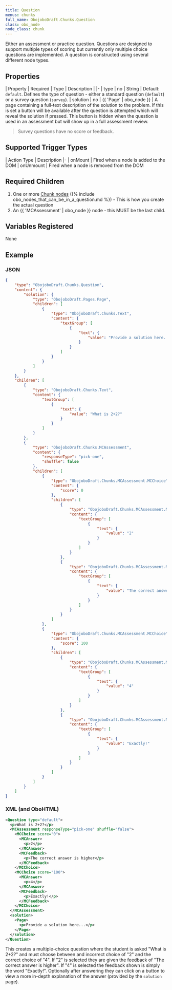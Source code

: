 ```yaml
---
title: Question
menus: chunks
full_name: ObojoboDraft.Chunks.Question
class: obo_node
node_class: chunk
---
```


Either an assessment or practice question. Questions are designed to support multiple types of scoring but currently only multiple choice questions are implemented. A question is constructed using several different node types.

## Properties

| Property | Required | Type | Description |
|-
| type | no | String | Default: `default`. Defines the type of question - either a standard question (`default`) or a survey question (`survey`).
| solution | no | {{ 'Page' | obo_node }} | A page containing a full-text description of the solution to the problem. If this is set a button will be available after the question is attempted which will reveal the solution if pressed. This button is hidden when the question is used in an assessment but will show up in a full assessment review.

> Survey questions have no score or feedback.

## Supported Trigger Types

| Action Type | Description
|-
| onMount | Fired when a node is added to the DOM
| onUnmount | Fired when a node is removed from the DOM

## Required Children

1.  One or more [Chunk nodes](../#chunk) ({% include obo_nodes_that_can_be_in_a_question.md %}) - This is how you create the actual question
2.  An {{ 'MCAssessment' | obo_node }} node - this MUST be the last child.

## Variables Registered

None

## Example

### JSON

```json
{
	"type": "ObojoboDraft.Chunks.Question",
	"content": {
		"solution": {
			"type": "ObojoboDraft.Pages.Page",
			"children": [
				{
					"type": "ObojoboDraft.Chunks.Text",
					"content": {
						"textGroup": [
							{
								"text": {
									"value": "Provide a solution here..."
								}
							}
						]
					}
				}
			]
		}
	},
	"children": [
		{
			"type": "ObojoboDraft.Chunks.Text",
			"content": {
				"textGroup": [
					{
						"text": {
							"value": "What is 2+2?"
						}
					}
				]
			}
		},
		{
			"type": "ObojoboDraft.Chunks.MCAssessment",
			"content": {
				"responseType": "pick-one",
				"shuffle": false
			},
			"children": [
				{
					"type": "ObojoboDraft.Chunks.MCAssessment.MCChoice",
					"content": {
						"score": 0
					},
					"children": [
						{
							"type": "ObojoboDraft.Chunks.MCAssessment.MCAnswer",
							"content": {
								"textGroup": [
									{
										"text": {
											"value": "2"
										}
									}
								]
							}
						},
						{
							"type": "ObojoboDraft.Chunks.MCAssessment.MCFeedback",
							"content": {
								"textGroup": [
									{
										"text": {
											"value": "The correct answer is higher"
										}
									}
								]
							}
						}
					]
				},
				{
					"type": "ObojoboDraft.Chunks.MCAssessment.MCChoice",
					"content": {
						"score": 100
					},
					"children": [
						{
							"type": "ObojoboDraft.Chunks.MCAssessment.MCAnswer",
							"content": {
								"textGroup": [
									{
										"text": {
											"value": "4"
										}
									}
								]
							}
						},
						{
							"type": "ObojoboDraft.Chunks.MCAssessment.MCFeedback",
							"content": {
								"textGroup": [
									{
										"text": {
											"value": "Exactly!"
										}
									}
								]
							}
						}
					]
				}
			]
		}
	]
}
```

### XML (and OboHTML)

```xml
<Question type="default">
  <p>What is 2+2?</p>
  <MCAssessment responseType="pick-one" shuffle="false">
    <MCChoice score="0">
      <MCAnswer>
        <p>2</p>
      </MCAnswer>
      <MCFeedback>
        <p>The correct answer is higher</p>
      </MCFeedback>
    </MCChoice>
    <MCChoice score="100">
      <MCAnswer>
        <p>4</p>
      </MCAnswer>
      <MCFeedback>
        <p>Exactly!</p>
      </MCFeedback>
    </MCChoice>
  </MCAssessment>
  <solution>
    <Page>
      <p>Provide a solution here...</p>
    </Page>
  </solution>
</Question>
```

This creates a multiple-choice question where the student is asked "What is 2+2?" and must choose between and incorrect choice of "2" and the correct choice of "4". If "2" is selected they are given the feedback of "The correct answer is higher". If "4" is selected the feedback shown is simply the word "Exactly!". Optionally after answering they can click on a button to view a more in-depth explanation of the answer (provided by the `solution` page).
